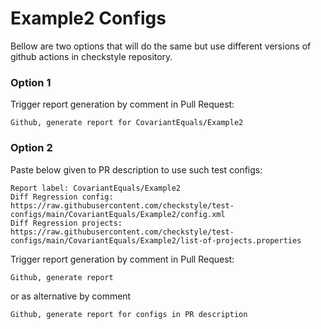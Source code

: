 # Example2 Configs

Bellow are two options that will do the same but use different versions
of github actions in checkstyle repository.


### Option 1
Trigger report generation by comment in Pull Request:
```
Github, generate report for CovariantEquals/Example2
```

### Option 2

Paste below given to PR description to use such test configs:
```
Report label: CovariantEquals/Example2
Diff Regression config: https://raw.githubusercontent.com/checkstyle/test-configs/main/CovariantEquals/Example2/config.xml
Diff Regression projects: https://raw.githubusercontent.com/checkstyle/test-configs/main/CovariantEquals/Example2/list-of-projects.properties
```

Trigger report generation by comment in Pull Request:
```
Github, generate report
```
or as alternative by comment
```
Github, generate report for configs in PR description
```
